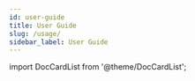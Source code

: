 ```yaml
---
id: user-guide
title: User Guide
slug: /usage/
sidebar_label: User Guide
---
```

import DocCardList from '@theme/DocCardList';

<DocCardList />